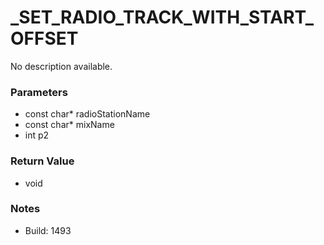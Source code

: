 # _SET_RADIO_TRACK_WITH_START_OFFSET

No description available.

### Parameters
* const char* radioStationName
* const char* mixName
* int p2

### Return Value
* void

### Notes
* Build: 1493

